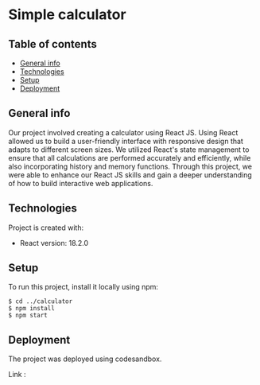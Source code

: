 
# Simple calculator

## Table of contents
* [General info](#general-info)
* [Technologies](#technologies)
* [Setup](#setup)
* [Deployment](#deployment)

## General info
Our project involved creating a calculator using React JS. Using React allowed us to build a user-friendly interface with responsive design that adapts to different screen sizes. We utilized React's state management to ensure that all calculations are performed accurately and efficiently, while also incorporating history and memory functions. Through this project, we were able to enhance our React JS skills and gain a deeper understanding of how to build interactive web applications.
	
## Technologies
Project is created with:
* React version: 18.2.0
	
## Setup
To run this project, install it locally using npm:

```
$ cd ../calculator
$ npm install
$ npm start
```

## Deployment
The project was deployed using codesandbox. 

Link : 

